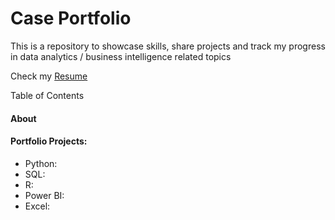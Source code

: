 # Case Portfolio
This is a repository to showcase skills, share projects and track my progress in data analytics / business intelligence related topics

Check my [Resume](https://github.com/ZiHuiGan/CasePortfolio/blob/main/ZiHui%20Gan_Resume.pdf)

Table of Contents
#### About
#### Portfolio Projects:
  - Python: 
  - SQL: 
  - R: 
  - Power BI:
  - Excel:
